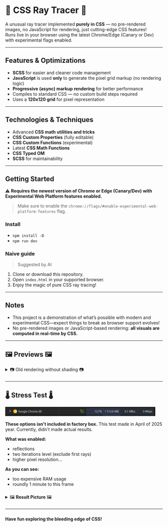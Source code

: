 # 👾 CSS Ray Tracer 👾

A unusual ray tracer implemented **purely in CSS** — no pre-rendered images, no JavaScript for rendering, just cutting-edge CSS features!  
Runs live in your browser using the latest Chrome/Edge (Canary or Dev) with experimental flags enabled.

---

## Features & Optimizations

- **SCSS** for easier and cleaner code management
- **JavaScript** is used **only** to generate the pixel grid markup (no rendering logic)
- **Progressive (async) markup rendering** for better performance
- Compiles to standard CSS — no custom build steps required
- Uses a **120x120 grid** for pixel representation

---

## Technologies & Techniques

- Advanced **CSS math utilities and tricks**
- **CSS Custom Properties** (fully editable)
- **CSS Custom Functions** (experimental)
- Latest **CSS Math Functions**
- **CSS Typed OM**
- **SCSS** for maintainability

---

## Getting Started

⚠️ **Requires the newest version of Chrome or Edge (Canary/Dev) with Experimental Web Platform features enabled.**  

> Make sure to enable the `chrome://flags/#enable-experimental-web-platform-features` flag.

### Install 

- `npm install -D`
- `npm run dev`

### Naive guide

> Suggested by AI

1. Clone or download this repository.
2. Open `index.html` in your supported browser.
3. Enjoy the magic of pure CSS ray tracing!

---

## Notes

- This project is a demonstration of what’s possible with modern and experimental CSS—expect things to break as browser support evolves!
- No pre-rendered images or JavaScript-based rendering: **all visuals are computed in real-time by CSS.** 

---

## 🖼️ Previews 🖼️

<details>
  <summary> 📷 Old rendering without shading 📷 </summary>

  Made before re-design of main page. In this version I'm isn't enabled any shading.

  <img width="240" src="./results/no-shade-v1.png" alt="v1"/>
</details>

###

---

## 🌡️ Stress Test 🌡️

<img width="480" src="./results/ram-madness-240x.png" alt="RAM"/>

**These options isn't included in factory box.** This test made in April of 2025 year. Currently, didn't made actual results.

**What was enabled:** 
  - reflections
  - two iterations level (exclude first rays) 
  - higher pixel resolution...

**As you can see:** 
  - too expensive RAM usage
  - roundly 1 minute to this frame

###

<details>
  <summary>🖼️ <b>Result Picture</b> 🖼️</summary>
  <img width="240" src="./results/max-possible-ram-madness.png" alt="v1"/>
</details>

###

---

###

**Have fun exploring the bleeding edge of CSS!**
